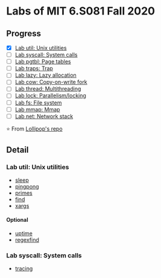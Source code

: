 # Labs of MIT 6.S081 Fall 2020

## Progress

- [x] [Lab util: Unix utilities](https://github.com/foyoodo/xv6-labs-2020/tree/util)
- [ ] [Lab syscall: System calls](https://github.com/foyoodo/xv6-labs-2020/tree/syscall)
- [ ] [Lab pgtbl: Page tables](https://github.com/foyoodo/xv6-labs-2020/tree/pgtbl)
- [ ] [Lab traps: Trap](https://github.com/foyoodo/xv6-labs-2020/tree/traps)
- [ ] [Lab lazy: Lazy allocation](https://github.com/foyoodo/xv6-labs-2020/tree/lazy)
- [ ] [Lab cow: Copy-on-write fork](https://github.com/foyoodo/xv6-labs-2020/tree/cow)
- [ ] [Lab thread: Multithreading](https://github.com/foyoodo/xv6-labs-2020/tree/thread)
- [ ] [Lab lock: Parallelism/locking](https://github.com/foyoodo/xv6-labs-2020/tree/lock)
- [ ] [Lab fs: File system](https://github.com/foyoodo/xv6-labs-2020/tree/fs)
- [ ] [Lab mmap: Mmap](https://github.com/foyoodo/xv6-labs-2020/tree/mmap)
- [ ] [Lab net: Network stack](https://github.com/foyoodo/xv6-labs-2020/tree/net)

⭐️ From [Lollipop's repo](https://github.com/gaofanfei/xv6-riscv-fall20)

## Detail

### Lab util: Unix utilities

- [sleep](https://github.com/foyoodo/xv6-labs-2020/commit/aa8d91d5112c73840496902fd96701bf7997564e)
- [pingpong](https://github.com/foyoodo/xv6-labs-2020/commit/f5693b044e5fbeabcee743f3e4c2e8b9a69d7c86)
- [primes](https://github.com/foyoodo/xv6-labs-2020/commit/1d04c1080b3b16756bace37f9b25363eeff9d93b)
- [find](https://github.com/foyoodo/xv6-labs-2020/commit/285299dcf16d23bf7fdcd460cc314e658766a358)
- [xargs](https://github.com/foyoodo/xv6-labs-2020/commit/a1ceb896b259847d66143c75478f654ec8c2cf61)

#### Optional

- [uptime](https://github.com/foyoodo/xv6-labs-2020/commit/0318941645e6f15c9061009b0f40f753c42fbcbc)
- [regexfind](https://github.com/foyoodo/xv6-labs-2020/commit/5638b40bf96cc5ffbba7b7a4677aca6ce9c3bb65)

### Lab syscall: System calls

- [tracing](https://github.com/foyoodo/xv6-labs-2020/commit/9b484395a60140b52a562810b610ba9ab61a2ab2)
